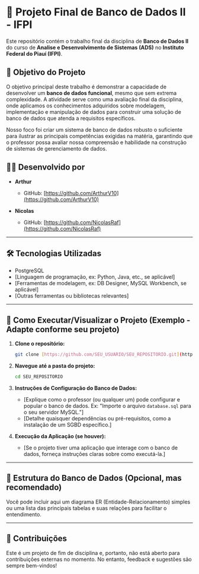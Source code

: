 # 📁 Projeto Final de Banco de Dados II - IFPI

Este repositório contém o trabalho final da disciplina de **Banco de Dados II** do curso de **Analise e Desenvolvimento de Sistemas (ADS)** no **Instituto Federal do Piauí (IFPI)**.

## 🎯 Objetivo do Projeto

O objetivo principal deste trabalho é demonstrar a capacidade de desenvolver um **banco de dados funcional**, mesmo que sem extrema complexidade. A atividade serve como uma avaliação final da disciplina, onde aplicamos os conhecimentos adquiridos sobre modelagem, implementação e manipulação de dados para construir uma solução de banco de dados que atenda a requisitos específicos.

Nosso foco foi criar um sistema de banco de dados robusto o suficiente para ilustrar as principais competências exigidas na matéria, garantindo que o professor possa avaliar nossa compreensão e habilidade na construção de sistemas de gerenciamento de dados.

## 🧑‍💻 Desenvolvido por

* **Arthur**
    * GitHub: [https://github.com/ArthurV10](https://github.com/ArthurV10)

* **Nicolas**
    * GitHub: [https://github.com/NicolasRaf](https://github.com/NicolasRaf)

---

## 🛠️ Tecnologias Utilizadas

* PostgreSQL
* [Linguagem de programação, ex: Python, Java, etc., se aplicável]
* [Ferramentas de modelagem, ex: DB Designer, MySQL Workbench, se aplicável]
* [Outras ferramentas ou bibliotecas relevantes]

---

## 🚀 Como Executar/Visualizar o Projeto (Exemplo - Adapte conforme seu projeto)

1.  **Clone o repositório:**
    ```bash
    git clone [https://github.com/SEU_USUARIO/SEU_REPOSITORIO.git](https://github.com/SEU_USUARIO/SEU_REPOSITORIO.git)
    ```
2.  **Navegue até a pasta do projeto:**
    ```bash
    cd SEU_REPOSITORIO
    ```
3.  **Instruções de Configuração do Banco de Dados:**
    * [Explique como o professor (ou qualquer um) pode configurar e popular o banco de dados. Ex: "Importe o arquivo `database.sql` para o seu servidor MySQL."]
    * [Detalhe quaisquer dependências ou pré-requisitos, como a instalação de um SGBD específico.]

4.  **Execução da Aplicação (se houver):**
    * [Se o projeto tiver uma aplicação que interage com o banco de dados, forneça instruções claras sobre como executá-la.]

---

## 📄 Estrutura do Banco de Dados (Opcional, mas recomendado)

Você pode incluir aqui um diagrama ER (Entidade-Relacionamento) simples ou uma lista das principais tabelas e suas relações para facilitar o entendimento.

---

## 🌟 Contribuições

Este é um projeto de fim de disciplina e, portanto, não está aberto para contribuições externas no momento. No entanto, feedback e sugestões são sempre bem-vindos!
